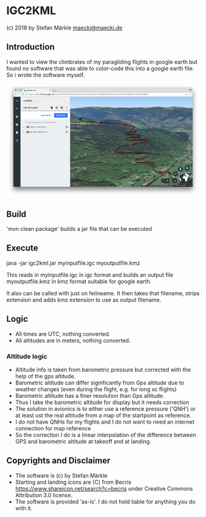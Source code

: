 # IGC2KML
(c) 2018 by Stefan Märkle <maecki@maecki.de>

## Introduction
I wanted to view the climbrates of my paragliding flights in google earth but found no software that was able to color-code this into a google earth file. So i wrote the software myself.

![Screenshot](screenshot.png)

## Build

'mvn clean package' builds a jar file that can be executed 

## Execute

java -jar igc2kml.jar myinputfile.igc myoutputfile.kmz

This reads in myinputfile.igc in igc format and builds an output file myoutputfile.kmz in kmz format suitable for google earth.

It also can be called with just on feilneame. It then takes that filename, strips extension and adds kmz extension to use as output filename.
## Logic

- All times are UTC, nothing converted.
- All altitudes are in meters, nothing converted.

### Altitude logic
- Altitude info is taken from barometric pressure but corrected with the help of the gps altitude.
- Barometric altitude can differ significantly from Gps altitude due to weather changes (even during the flight, e.g. for long xc flights) 
- Barometric altitude has a finer resolution than Gps altitude.
- Thus I take the barometric altitude for display but it needs correction
- The solution in avionics is to either use a reference pressure ('QNH') or at least ust the real altitude from a map of the startpoint as reference.
- I do not have QNHs for my flights and I do not want to need an internet connection for map reference
- So the correction I do is a linear interpolation of the difference between GPS and barometric altitude at takeoff and at landing.

## Copyrights and Disclaimer
- The software is (c) by Stefan Märkle
- Starting and landing icons are (C) from Becris https://www.shareicon.net/search?c=becris under Creative Commons Attribution 3.0 license.
- The software is provided 'as-is'. I do not hold liable for anything you do with it.